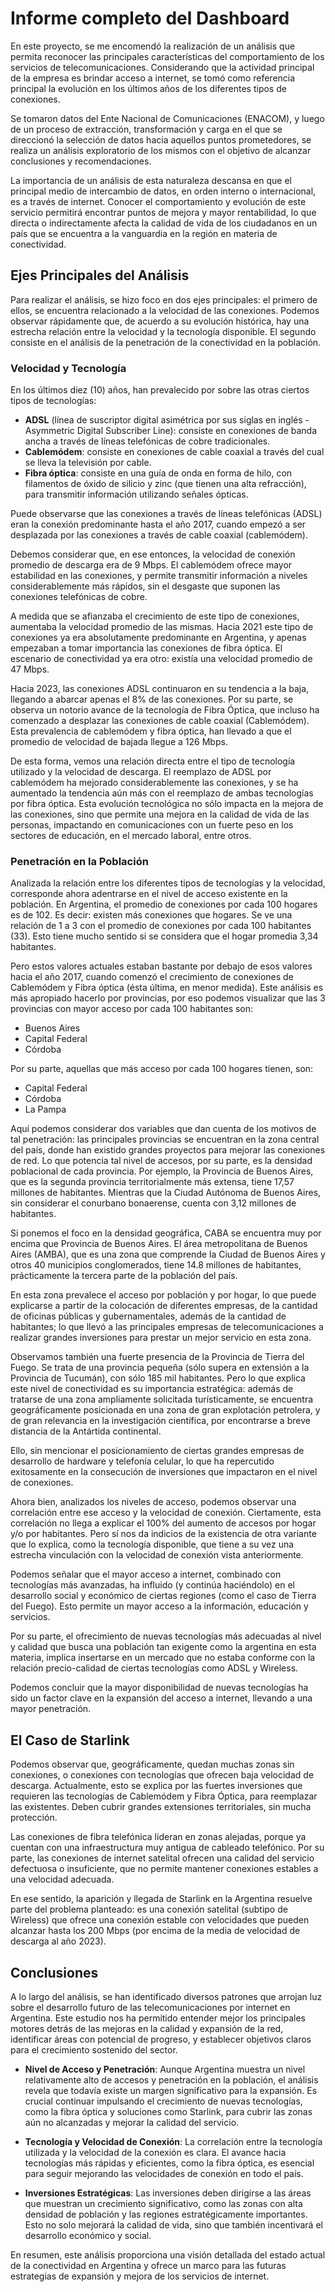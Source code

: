 # Informe completo del Dashboard

En este proyecto, se me encomendó la realización de un análisis que permita reconocer las principales características del comportamiento de los servicios de telecomunicaciones. Considerando que la actividad principal de la empresa es brindar acceso a internet, se tomó como referencia principal la evolución en los últimos años de los diferentes tipos de conexiones.

Se tomaron datos del Ente Nacional de Comunicaciones (ENACOM), y luego de un proceso de extracción, transformación y carga en el que se direccionó la selección de datos hacia aquellos puntos prometedores, se realiza un análisis exploratorio de los mismos con el objetivo de alcanzar conclusiones y recomendaciones.

La importancia de un análisis de esta naturaleza descansa en que el principal medio de intercambio de datos, en orden interno o internacional, es a través de internet. Conocer el comportamiento y evolución de este servicio permitirá encontrar puntos de mejora y mayor rentabilidad, lo que directa o indirectamente afecta la calidad de vida de los ciudadanos en un país que se encuentra a la vanguardia en la región en materia de conectividad.

## Ejes Principales del Análisis

Para realizar el análisis, se hizo foco en dos ejes principales: el primero de ellos, se encuentra relacionado a la velocidad de las conexiones. Podemos observar rápidamente que, de acuerdo a su evolución histórica, hay una estrecha relación entre la velocidad y la tecnología disponible. El segundo consiste en el análisis de la penetración de la conectividad en la población.

### Velocidad y Tecnología

En los últimos diez (10) años, han prevalecido por sobre las otras ciertos tipos de tecnologías:

- **ADSL** (línea de suscriptor digital asimétrica por sus siglas en inglés - Asymmetric Digital Subscriber Line): consiste en conexiones de banda ancha a través de líneas telefónicas de cobre tradicionales.
- **Cablemódem**: consiste en conexiones de cable coaxial a través del cual se lleva la televisión por cable.
- **Fibra óptica**: consiste en una guía de onda en forma de hilo, con filamentos de óxido de silicio y zinc (que tienen una alta refracción), para transmitir información utilizando señales ópticas.

Puede observarse que las conexiones a través de líneas telefónicas (ADSL) eran la conexión predominante hasta el año 2017, cuando empezó a ser desplazada por las conexiones a través de cable coaxial (cablemódem).

Debemos considerar que, en ese entonces, la velocidad de conexión promedio de descarga era de 9 Mbps. El cablemódem ofrece mayor estabilidad en las conexiones, y permite transmitir información a niveles considerablemente más rápidos, sin el desgaste que suponen las conexiones telefónicas de cobre.

A medida que se afianzaba el crecimiento de este tipo de conexiones, aumentaba la velocidad promedio de las mismas. Hacia 2021 este tipo de conexiones ya era absolutamente predominante en Argentina, y apenas empezaban a tomar importancia las conexiones de fibra óptica. El escenario de conectividad ya era otro: existía una velocidad promedio de 47 Mbps.

Hacia 2023, las conexiones ADSL continuaron en su tendencia a la baja, llegando a abarcar apenas el 8% de las conexiones. Por su parte, se observa un notorio avance de la tecnología de Fibra Óptica, que incluso ha comenzado a desplazar las conexiones de cable coaxial (Cablemódem). Esta prevalencia de cablemódem y fibra óptica, han llevado a que el promedio de velocidad de bajada llegue a 126 Mbps.

De esta forma, vemos una relación directa entre el tipo de tecnología utilizado y la velocidad de descarga. El reemplazo de ADSL por cablemódem ha mejorado considerablemente las conexiones, y se ha aumentado la tendencia aún más con el reemplazo de ambas tecnologías por fibra óptica. Esta evolución tecnológica no sólo impacta en la mejora de las conexiones, sino que permite una mejora en la calidad de vida de las personas, impactando en comunicaciones con un fuerte peso en los sectores de educación, en el mercado laboral, entre otros.

### Penetración en la Población

Analizada la relación entre los diferentes tipos de tecnologías y la velocidad, corresponde ahora adentrarse en el nivel de acceso existente en la población. En Argentina, el promedio de conexiones por cada 100 hogares es de 102. Es decir: existen más conexiones que hogares. Se ve una relación de 1 a 3 con el promedio de conexiones por cada 100 habitantes (33). Esto tiene mucho sentido si se considera que el hogar promedia 3,34 habitantes.

Pero estos valores actuales estaban bastante por debajo de esos valores hacia el año 2017, cuando comenzó el crecimiento de conexiones de Cablemódem y Fibra óptica (ésta última, en menor medida). Este análisis es más apropiado hacerlo por provincias, por eso podemos visualizar que las 3 provincias con mayor acceso por cada 100 habitantes son:

- Buenos Aires
- Capital Federal
- Córdoba

Por su parte, aquellas que más acceso por cada 100 hogares tienen, son:

- Capital Federal
- Córdoba
- La Pampa

Aquí podemos considerar dos variables que dan cuenta de los motivos de tal penetración: las principales provincias se encuentran en la zona central del país, donde han existido grandes proyectos para mejorar las conexiones de red. Lo que potencia tal nivel de accesos, por su parte, es la densidad poblacional de cada provincia. Por ejemplo, la Provincia de Buenos Aires, que es la segunda provincia territorialmente más extensa, tiene 17,57 millones de habitantes. Mientras que la Ciudad Autónoma de Buenos Aires, sin considerar el conurbano bonaerense, cuenta con 3,12 millones de habitantes.

Si ponemos el foco en la densidad geográfica, CABA se encuentra muy por encima que Provincia de Buenos Aires. El área metropolitana de Buenos Aires (AMBA), que es una zona que comprende la Ciudad de Buenos Aires y otros 40 municipios conglomerados, tiene 14.8 millones de habitantes, prácticamente la tercera parte de la población del país.

En esta zona prevalece el acceso por población y por hogar, lo que puede explicarse a partir de la colocación de diferentes empresas, de la cantidad de oficinas públicas y gubernamentales, además de la cantidad de habitantes; lo que llevó a las principales empresas de telecomunicaciones a realizar grandes inversiones para prestar un mejor servicio en esta zona.

Observamos también una fuerte presencia de la Provincia de Tierra del Fuego. Se trata de una provincia pequeña (sólo supera en extensión a la Provincia de Tucumán), con sólo 185 mil habitantes. Pero lo que explica este nivel de conectividad es su importancia estratégica: además de tratarse de una zona ampliamente solicitada turísticamente, se encuentra geográficamente posicionada en una zona de gran explotación petrolera, y de gran relevancia en la investigación científica, por encontrarse a breve distancia de la Antártida continental.

Ello, sin mencionar el posicionamiento de ciertas grandes empresas de desarrollo de hardware y telefonía celular, lo que ha repercutido exitosamente en la consecución de inversiones que impactaron en el nivel de conexiones.

Ahora bien, analizados los niveles de acceso, podemos observar una correlación entre ese acceso y la velocidad de conexión. Ciertamente, esta correlación no llega a explicar el 100% del aumento de accesos por hogar y/o por habitantes. Pero sí nos da indicios de la existencia de otra variante que lo explica, como la tecnología disponible, que tiene a su vez una estrecha vinculación con la velocidad de conexión vista anteriormente.

Podemos señalar que el mayor acceso a internet, combinado con tecnologías más avanzadas, ha influido (y continúa haciéndolo) en el desarrollo social y económico de ciertas regiones (como el caso de Tierra del Fuego). Esto permite un mayor acceso a la información, educación y servicios.

Por su parte, el ofrecimiento de nuevas tecnologías más adecuadas al nivel y calidad que busca una población tan exigente como la argentina en esta materia, implica insertarse en un mercado que no estaba conforme con la relación precio-calidad de ciertas tecnologías como ADSL y Wireless.

Podemos concluir que la mayor disponibilidad de nuevas tecnologías ha sido un factor clave en la expansión del acceso a internet, llevando a una mayor penetración.

## El Caso de Starlink

Podemos observar que, geográficamente, quedan muchas zonas sin conexiones, o conexiones con tecnologías que ofrecen baja velocidad de descarga. Actualmente, esto se explica por las fuertes inversiones que requieren las tecnologías de Cablemódem y Fibra Óptica, para reemplazar las existentes. Deben cubrir grandes extensiones territoriales, sin mucha protección.

Las conexiones de fibra telefónica lideran en zonas alejadas, porque ya cuentan con una infraestructura muy antigua de cableado telefónico. Por su parte, las conexiones de internet satelital ofrecen una calidad del servicio defectuosa o insuficiente, que no permite mantener conexiones estables a una velocidad adecuada.

En ese sentido, la aparición y llegada de Starlink en la Argentina resuelve parte del problema planteado: es una conexión satelital (subtipo de Wireless) que ofrece una conexión estable con velocidades que pueden alcanzar hasta los 200 Mbps (por encima de la media de velocidad de descarga al año 2023).

## Conclusiones

A lo largo del análisis, se han identificado diversos patrones que arrojan luz sobre el desarrollo futuro de las telecomunicaciones por internet en Argentina. Este estudio nos ha permitido entender mejor los principales motores detrás de las mejoras en la calidad y expansión de la red, identificar áreas con potencial de progreso, y establecer objetivos claros para el crecimiento sostenido del sector.

- **Nivel de Acceso y Penetración**: Aunque Argentina muestra un nivel relativamente alto de accesos y penetración en la población, el análisis revela que todavía existe un margen significativo para la expansión. Es crucial continuar impulsando el crecimiento de nuevas tecnologías, como la fibra óptica y soluciones como Starlink, para cubrir las zonas aún no alcanzadas y mejorar la calidad del servicio.
  
- **Tecnología y Velocidad de Conexión**: La correlación entre la tecnología utilizada y la velocidad de la conexión es clara. El avance hacia tecnologías más rápidas y eficientes, como la fibra óptica, es esencial para seguir mejorando las velocidades de conexión en todo el país.

- **Inversiones Estratégicas**: Las inversiones deben dirigirse a las áreas que muestran un crecimiento significativo, como las zonas con alta densidad de población y las regiones estratégicamente importantes. Esto no solo mejorará la calidad de vida, sino que también incentivará el desarrollo económico y social.

En resumen, este análisis proporciona una visión detallada del estado actual de la conectividad en Argentina y ofrece un marco para las futuras estrategias de expansión y mejora de los servicios de internet.
